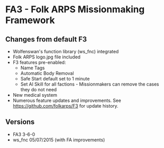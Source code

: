 # FA3 - Folk ARPS Missionmaking Framework #

## Changes from default F3 ##

* Wolfenswan's function library (ws_fnc) integrated
* Folk ARPS logo.jpg file included
* F3 features pre-enabled:
  * Name Tags
  * Automatic Body Removal
  * Safe Start default set to 1 minute
  * Set AI Skill for all factions - Missionmakers can remove the cases they do not need
 * New medical system
 * Numerous feature updates and improvements. See https://github.com/folkarps/F3 for update history.

## Versions ##
* FA3 3-6-0
* ws_fnc 05/07/2015 (with FA improvements)
